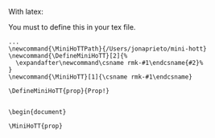 With latex:

You must to define this in your tex file.


```
...
\newcommand{\MiniHoTTPath}{/Users/jonaprieto/mini-hott}
\newcommand{\DefineMiniHoTT}[2]{%
  \expandafter\newcommand\csname rmk-#1\endcsname{#2}%
}
\newcommand{\MiniHoTT}[1]{\csname rmk-#1\endcsname}

\DefineMiniHoTT{prop}{Prop!}


\begin{document}

\MiniHoTT{prop}
```